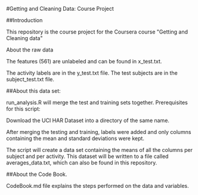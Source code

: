 #Getting and Cleaning Data: Course Project

##Introduction

This repository is the course project for the Coursera course "Getting and Cleaning data"

About the raw data

The features (561) are unlabeled and can be found in x_test.txt. 

The activity labels are in the y_test.txt file. The test subjects are in the subject_test.txt file.


##About this data set:

run_analysis.R will merge the test and training sets together. Prerequisites for this script:

Download the UCI HAR Dataset into a directory of the same name.

After merging the testing and training, labels were added and only columns containing the mean and standard deviations were kept.

The script will create a data set containing the means of all the columns per subject and per activity. This dataset will be written to a file called averages_data.txt, which can also be found in this repository.


##About the Code Book. 

CodeBook.md file explains the steps performed on the data and variables.
